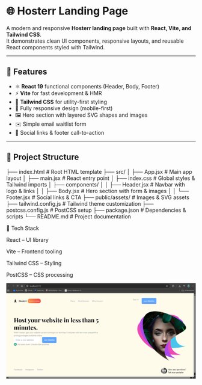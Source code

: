 # 🌐 Hosterr Landing Page

A modern and responsive **Hosterr landing page** built with **React, Vite, and Tailwind CSS**.  
It demonstrates clean UI components, responsive layouts, and reusable React components styled with Tailwind.

---

## 🚀 Features
- ⚛️ **React 19** functional components (Header, Body, Footer)  
- ⚡ **Vite** for fast development & HMR  
- 🎨 **Tailwind CSS** for utility-first styling  
- 📱 Fully responsive design (mobile-first)  
- 🖼️ Hero section with layered SVG shapes and images  
- ✉️ Simple email waitlist form  
- 🔗 Social links & footer call-to-action  

---

## 📂 Project Structure
├── index.html # Root HTML template
├── src/
│ ├── App.jsx # Main app layout
│ ├── main.jsx # React entry point
│ ├── index.css # Global styles & Tailwind imports
│ ├── components/
│ │ ├── Header.jsx # Navbar with logo & links
│ │ ├── Body.jsx # Hero section with form & images
│ │ └── Footer.jsx # Social links & CTA
├── public/assets/ # Images & SVG assets
├── tailwind.config.js # Tailwind theme customization
├── postcss.config.js # PostCSS setup
├── package.json # Dependencies & scripts
└── README.md # Project documentation

🎯 Tech Stack

React
 – UI library

Vite
 – Frontend tooling

Tailwind CSS
 – Styling

PostCSS
 – CSS processing

 ![Hosterr Landing Page](./public/assets/screenshot.png)
